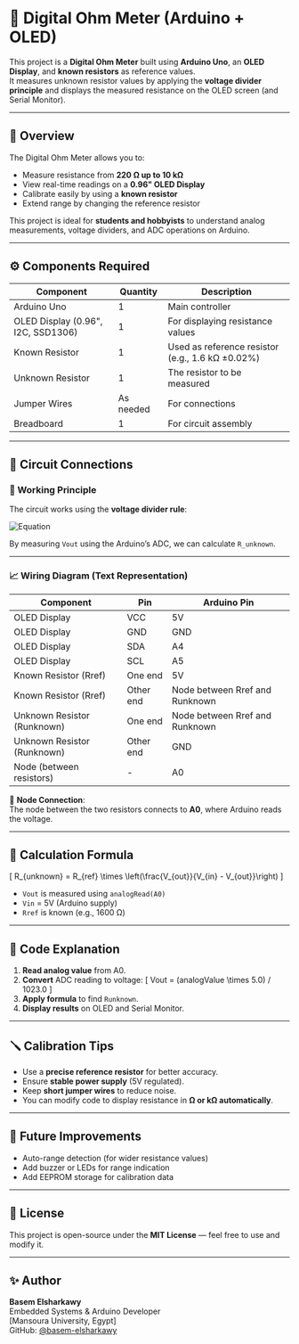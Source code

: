 # 🔌 Digital Ohm Meter (Arduino + OLED)

This project is a **Digital Ohm Meter** built using **Arduino Uno**, an **OLED Display**, and **known resistors** as reference values.  
It measures unknown resistor values by applying the **voltage divider principle** and displays the measured resistance on the OLED screen (and Serial Monitor).

---

## 📸 Overview

The Digital Ohm Meter allows you to:
- Measure resistance from **220 Ω up to 10 kΩ**
- View real-time readings on a **0.96" OLED Display**
- Calibrate easily by using a **known resistor**
- Extend range by changing the reference resistor

This project is ideal for **students and hobbyists** to understand analog measurements, voltage dividers, and ADC operations on Arduino.

---

## ⚙️ Components Required

| Component | Quantity | Description |
|------------|-----------|-------------|
| Arduino Uno | 1 | Main controller |
| OLED Display (0.96", I2C, SSD1306) | 1 | For displaying resistance values |
| Known Resistor | 1 | Used as reference resistor (e.g., 1.6 kΩ ±0.02%) |
| Unknown Resistor | 1 | The resistor to be measured |
| Jumper Wires | As needed | For connections |
| Breadboard | 1 | For circuit assembly |

---

## 🔌 Circuit Connections

### 🧠 Working Principle
The circuit works using the **voltage divider rule**:

![Equation](https://latex.codecogs.com/png.image?\dpi{120}V_{out}=V_{in}\times\frac{R_{unknown}}{R_{ref}+R_{unknown}})


By measuring `Vout` using the Arduino’s ADC, we can calculate `R_unknown`.

---

### 📈 Wiring Diagram (Text Representation)

| Component | Pin | Arduino Pin |
|------------|-----|-------------|
| OLED Display | VCC | 5V |
| OLED Display | GND | GND |
| OLED Display | SDA | A4 |
| OLED Display | SCL | A5 |
| Known Resistor (Rref) | One end | 5V |
| Known Resistor (Rref) | Other end | Node between Rref and Runknown |
| Unknown Resistor (Runknown) | One end | Node between Rref and Runknown |
| Unknown Resistor (Runknown) | Other end | GND |
| Node (between resistors) | - | A0 |

📘 **Node Connection**:  
The node between the two resistors connects to **A0**, where Arduino reads the voltage.

---

## 🧮 Calculation Formula

\[
R_{unknown} = R_{ref} \times \left(\frac{V_{out}}{V_{in} - V_{out}}\right)
\]

- `Vout` is measured using `analogRead(A0)`
- `Vin` = 5V (Arduino supply)
- `Rref` is known (e.g., 1600 Ω)

---

## 🧠 Code Explanation

1. **Read analog value** from A0.
2. **Convert** ADC reading to voltage:
   \[
   Vout = (analogValue \times 5.0) / 1023.0
   \]
3. **Apply formula** to find `Runknown`.
4. **Display results** on OLED and Serial Monitor.

---

## 🪛 Calibration Tips

- Use a **precise reference resistor** for better accuracy.
- Ensure **stable power supply** (5V regulated).
- Keep **short jumper wires** to reduce noise.
- You can modify code to display resistance in **Ω or kΩ automatically**.

---

## 🧰 Future Improvements

- Auto-range detection (for wider resistance values)
- Add buzzer or LEDs for range indication
- Add EEPROM storage for calibration data

---

## 📜 License

This project is open-source under the **MIT License** — feel free to use and modify it.

---

## ✨ Author

**Basem Elsharkawy**  
Embedded Systems & Arduino Developer  
[Mansoura University, Egypt]  
GitHub: [@basem-elsharkawy](https://github.com/basem-elsharkawy)
